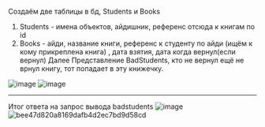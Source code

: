 Создаём две таблицы в бд, Students и Books
1) Students - имена объектов, айдишник, референс отсюда к книгам по id
2) Books - айди, название книги, референс к студенту по айди (ищём к кому прикреплена книга) , дата взятия, дата когда вернул(если вернул)
Далее
Представление BadStudents, кто не вернул ещё не врнул книгу, тот попадает в эту книжечку.

![image](https://github.com/KNO110/Borrowed_books/assets/37769458/098adbcb-0c28-419b-99f5-143e02825b95)
![image](https://github.com/KNO110/Borrowed_books/assets/37769458/3e112a60-e193-4e61-9578-47fafc14e896)

--------
Итог ответа на запрос вывода badstudents
![image](https://github.com/KNO110/Borrowed_books/assets/37769458/7f654214-70e1-4a57-9c0e-b3d92a46a24a)
![bee47d820a8169dafb4d2ec7bd9d58cd](https://github.com/KNO110/Borrowed_books/assets/37769458/80e7a3ea-d69a-4435-b8e6-77d2cc1bf80e)

